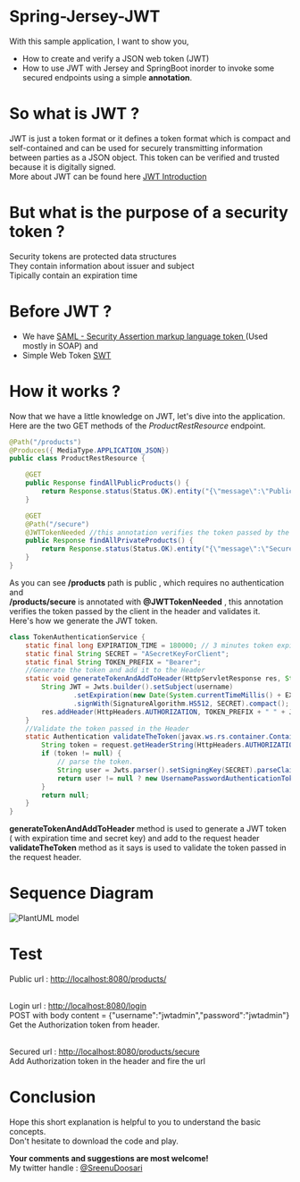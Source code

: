 # Spring-Jersey-JWT
With this sample application, I want to show you,

  - How to create and verify a JSON web token (JWT)
  - How to use JWT with Jersey and SpringBoot 
  inorder to invoke some secured endpoints using a simple **annotation**.
# So what is JWT ?
JWT is just a token format or it defines a token format which is compact and self-contained and can be used  for securely transmitting information between parties as a JSON object. This token can be verified and trusted because it is digitally signed.<br>
More about JWT can be found here <a href="https://jwt.io/introduction/">JWT Introduction</a><br>

# But what is the purpose of a security token ?
Security tokens are protected data structures<br>
They contain information about issuer and subject<br>
Tipically contain an expiration time<br>

# Before JWT ?
- We have  <a href="https://en.wikipedia.org/wiki/Security_Assertion_Markup_Language"> SAML - Security Assertion markup language token </a> (Used mostly in SOAP)  and <br>
- Simple Web Token <a href="https://msdn.microsoft.com/en-us/library/azure/hh781551.aspx">SWT</a>

# How it works ?
Now that we have a little knowledge on JWT, let's dive into the application.<br>
Here are the two GET methods of the *ProductRestResource* endpoint.
```java
@Path("/products")
@Produces({ MediaType.APPLICATION_JSON})
public class ProductRestResource {

	@GET
	public Response findAllPublicProducts() {
		return Response.status(Status.OK).entity("{\"message\":\"Public products list\"}").build();
	}

	@GET
	@Path("/secure")
	@JWTTokenNeeded //this annotation verifies the token passed by the client in the header.
	public Response findAllPrivateProducts() {
		return Response.status(Status.OK).entity("{\"message\":\"Secured products list\"}").build();
	}
}
```
As you can see **/products** path is public , which requires no authentication  and <br>
**/products/secure** is annotated with **@JWTTokenNeeded** , this annotation verifies the token passed by the client in the header
and validates it.<br>
Here's how we generate the JWT token.

```java
class TokenAuthenticationService {
	static final long EXPIRATION_TIME = 180000; // 3 minutes token expiration time
	static final String SECRET = "ASecretKeyForClient";
	static final String TOKEN_PREFIX = "Bearer";
	//Generate the token and add it to the Header
	static void generateTokenAndAddToHeader(HttpServletResponse res, String username) {
		String JWT = Jwts.builder().setSubject(username)
				.setExpiration(new Date(System.currentTimeMillis() + EXPIRATION_TIME))
				.signWith(SignatureAlgorithm.HS512, SECRET).compact();
		res.addHeader(HttpHeaders.AUTHORIZATION, TOKEN_PREFIX + " " + JWT);
	}
	//Validate the token passed in the Header
	static Authentication validateTheToken(javax.ws.rs.container.ContainerRequestContext request) {
		String token = request.getHeaderString(HttpHeaders.AUTHORIZATION);
		if (token != null) {
			// parse the token.
			String user = Jwts.parser().setSigningKey(SECRET).parseClaimsJws(token.replace(TOKEN_PREFIX, "")).getBody().getSubject();
			return user != null ? new UsernamePasswordAuthenticationToken(user, null, emptyList()) : null;
		}
		return null;
	}
}
 ```
 **generateTokenAndAddToHeader** method is used to generate a JWT token ( with expiration time and secret key) and add to the request header <br>
 **validateTheToken** method as it says is used to validate the token passed in the request header. <br>
 
# Sequence Diagram 
![PlantUML model](http://www.plantuml.com/plantuml/png/bL5BJm8n4BxtLqpgOIyIq7ZQH18rQg8c4C1uuLBQWHrTshMFRD3utorR5f1e8eScVNpFgP3UMBWf2RM74ukAPJ0f48mkLw1eFaUBMYBCqDU86iGQppAX5LJ2Uf9KYSWa1pwob1KrwGNRV-93QrIGVeHklKom4gSwwrRfscKSX8DXc9KaZo9s7SfWCV77pVud_-5bycGMfE-ez6Yd6h9kkJudHlF4WANkdNvAaCFzxGH6-1wYAtHWBoTBY4u_CN8ux_LWy1X1m9Ved5WWpsFg1WKj3KfodczTKiw_NTfIB05tPXUzCtZM8lZ2MFg8_zGgDZro60x6EyMQV07NHgqkFtbmQBLOncpyjVP2BKdpKru9vsfZrVxj5skqjfwRVetOrSPOU38Qtd05f9ilBr0ej4Vt-v_guH1-dtX2gOEHVmC0)
 
# Test
Public url : [http://localhost:8080/products/](http://localhost:8080/products/) <br><br>

Login url : [http://localhost:8080/login](http://localhost:8080/login) <br>
POST with body content = {"username":"jwtadmin","password":"jwtadmin"} <br>
Get the Authorization token from header. <br><br>

Secured url : [http://localhost:8080/products/secure](http://localhost:8080/products/secure) <br>
Add Authorization token in the header and fire the url<br>

# Conclusion
Hope this short explanation is helpful to you to understand the basic concepts.<br>
Don't hesitate to download the code and play.

**Your comments and suggestions are most welcome!** <br>
My twitter handle :  [@SreenuDoosari](https://twitter.com/SreenuDoosari) 

